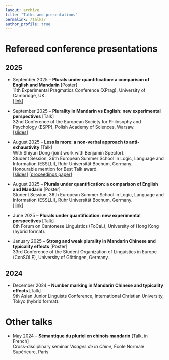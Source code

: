 ```yaml
---
layout: archive
title: "Talks and presentations"
permalink: /talks/
author_profile: true
---
```


# Refereed conference presentations

## 2025

- September 2025 – **Plurals under quantification: a comparison of English and Mandarin** [Poster]  <br>
  11th Experimental Pragmatics Conference (XPrag), University of Cambridge, UK. <br>
  [[<u>link</u>]](https://rong-claire.github.io/files/Poster_ESSLLI_Rong.pdf) 

- September 2025 – **Plurality in Mandarin vs English: new experimental perspectives** [Talk] <br> 
  32nd Conference of the European Society for Philosophy and Psychology (ESPP), Polish Academy of Sciences, Warsaw. <br>
  [[<u>slides</u>]](https://rong-claire.github.io/files/ESPP_slides.pdf)
  
- August 2025 – **Less is more: a non-verbal approach to anti-exhaustivity** [Talk] <br>
  With Shiyun Dong (joint work with Benjamin Spector).  <br>
  Student Session, 36th European Summer School in Logic, Language and Information (ESSLLI), Ruhr Universität Bochum, Germany. <br>
  Honourable mention for Best Talk award. <br>
[[<u>slides</u>]](https://rong-claire.github.io/files/ESSLLI_anti_exh_slides.pdf) [[<u>proceedings paper</u>]](https://philpapers.org/archive/GRAPOT-20.pdf#page=140)

- August 2025 – **Plurals under quantification: a comparison of English and Mandarin** [Poster] <br> Student Session, 36th European Summer School in Logic, Language and Information (ESSLLI), Ruhr Universität Bochum, Germany. <br>
[[<u>link</u>]](https://rong-claire.github.io/files/Poster_ESSLLI_Rong.pdf) 

- June 2025 – **Plurals under quantification: new experimental perspectives** [Talk]  <br>
  8th Forum on Cantonese Linguistics (FoCaL), University of Hong Kong (hybrid format).

- January 2025 – **Strong and weak plurality in Mandarin Chinese and typicality effects** [Poster] <br>
  33rd Conference of the Student Organization of Linguistics in Europe (ConSOLE), University of Göttingen, Germany.

## 2024

- December 2024 – **Number marking in Mandarin Chinese and typicality effects** [Talk] <br>
  9th Asian Junior Linguists Conference, International Christian University, Tokyo (hybrid format).

# Other talks

- May 2024 – **Sémantique du pluriel en chinois mandarin** [Talk, in French] <br>
  Cross-disciplinary seminar *Visages de la Chine*, École Normale Supérieure, Paris.
